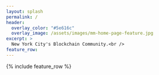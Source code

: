 ```yaml
---
layout: splash
permalink: /
header:
  overlay_color: "#5e616c"
  overlay_image: /assets/images/mm-home-page-feature.jpg
excerpt: >
  New York City's Blockchain Community.<br />
feature_row:     
---
```


{% include feature_row %}
